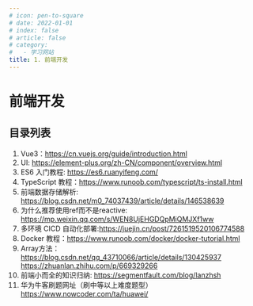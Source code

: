 ```yaml
---
# icon: pen-to-square
# date: 2022-01-01
# index: false
# article: false
# category:
#   - 学习网站
title: 1. 前端开发
---
```


<!-- more -->
# 前端开发

## 目录列表

 1. Vue3：https://cn.vuejs.org/guide/introduction.html
 2. UI: https://element-plus.org/zh-CN/component/overview.html
 3. ES6 入门教程: https://es6.ruanyifeng.com/
 4. TypeScript 教程：https://www.runoob.com/typescript/ts-install.html
 5. 前端数据存储解析: https://blog.csdn.net/m0_74037439/article/details/146538639
 6. 为什么推荐使用ref而不是reactive: https://mp.weixin.qq.com/s/WEN8UjEHGDQpMiQMJXf1ww
 7. 多环境 CICD 自动化部署:https://juejin.cn/post/7261519520106774588
 8. Docker 教程：https://www.runoob.com/docker/docker-tutorial.html
 9. Array方法：https://blog.csdn.net/qq_43710066/article/details/130425937
              https://zhuanlan.zhihu.com/p/669329266
 10. 前端小而全的知识归纳: https://segmentfault.com/blog/lanzhsh
 11. 华为牛客刷题网址（刷中等以上难度题型）https://www.nowcoder.com/ta/huawei/
